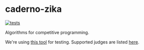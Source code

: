 # caderno-zika

[![tests](https://github.com/gustavoM32/caderno-zika/actions/workflows/tests.yml/badge.svg)](https://github.com/gustavoM32/caderno-zika/actions/workflows/tests.yml)

Algorithms for competitive programming.

We're using [this tool](https://github.com/online-judge-tools/verification-helper) for testing. Supported judges are listed [here](https://online-judge-tools.github.io/verification-helper/document.html).
